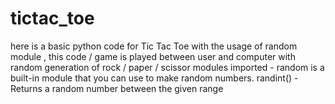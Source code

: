 # tictac_toe
here is a basic python code for Tic Tac Toe with the usage of random module , this code / game is played between user and computer with random generation of rock / paper / scissor 
modules imported - random is a built-in module that you can use to make random numbers.
randint() -	Returns a random number between the given range
